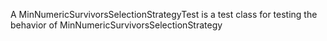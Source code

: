 A MinNumericSurvivorsSelectionStrategyTest is a test class for testing the behavior of MinNumericSurvivorsSelectionStrategy